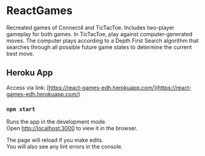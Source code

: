 # ReactGames
Recreated games of Connect4 and TicTacToe. Includes two-player gameplay for both games. In TicTacToe, play against computer-generated moves. The computer plays according to a Depth First Search algorithm that searches through all possible future game states to determine the current best move.

## Heroku App
Access via link: [https://react-games-edh.herokuapp.com/](https://react-games-edh.herokuapp.com/)


### `npm start`

Runs the app in the development mode.<br>
Open [http://localhost:3000](http://localhost:3000) to view it in the browser.

The page will reload if you make edits.<br>
You will also see any lint errors in the console.

